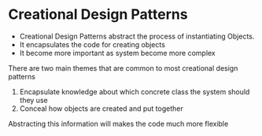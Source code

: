 # Creational Design Patterns
- Creational Design Patterns abstract the process of instantiating Objects.
- It encapsulates the code for creating objects
- It become more important as system become more complex

There are two main themes that are common to most creational design patterns
1. Encapsulate knowledge about which concrete class the system should they use
2. Conceal how objects are created and put together

Abstracting this information will makes the code much more flexible
